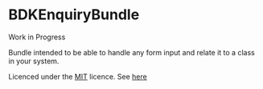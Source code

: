 BDKEnquiryBundle
================

Work in Progress

Bundle intended to be able to handle any form input and relate it to a class in your system.

Licenced under the [MIT](http://opensource.org/licenses/MIT) licence. See [here](https://github.com/Bodaclick/BDKEnquiryBundle/blob/master/LICENCE.md)
